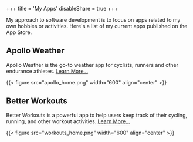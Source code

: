 +++
title = 'My Apps'
disableShare = true
+++

My approach to software development is to focus on apps related to my own hobbies or activities. Here's a
list of my current apps published on the App Store.

## Apollo Weather

Apollo Weather is the go-to weather app for cyclists, runners and other endurance athletes. [Learn More…](https://apolloweather.com)

{{< figure src="apollo_home.png" width="600" align="center" >}}

## Better Workouts

Better Workouts is a powerful app to help users keep track of their cycling, running, and other workout activities. [Learn More…](https://betterworkouts.app)

{{< figure src="workouts_home.png" width="600" align="center" >}}
